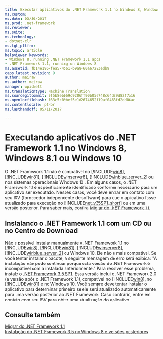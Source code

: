 ```yaml
---
title: Executar aplicativos do .NET Framework 1.1 no Windows 8, Windows 8.1 ou Windows 10 | Microsoft Docs
ms.custom: 
ms.date: 03/30/2017
ms.prod: .net-framework
ms.reviewer: 
ms.suite: 
ms.technology:
- dotnet-clr
ms.tgt_pltfrm: 
ms.topic: article
helpviewer_keywords:
- Windows 8, running .NET Framework 1.1 apps
- .NET Framework 1.1, running on Windows 8
ms.assetid: fb14e195-fea5-4561-b9a8-60a67283edb9
caps.latest.revision: 9
author: mairaw
ms.author: mairaw
manager: wpickett
ms.translationtype: Machine Translation
ms.sourcegitcommit: 9f5b8ebb69c9206ff90b05e748c64d29d82f7a16
ms.openlocfilehash: f63c5c09bef5e1d2674652f19af0468fd2dd06ac
ms.contentlocale: pt-br
ms.lasthandoff: 05/11/2017

---
```

# <a name="running-net-framework-11-apps-on-windows-8-windows-81-or-windows-10"></a>Executando aplicativos do .NET Framework 1.1 no Windows 8, Windows 8.1 ou Windows 10
O .NET Framework 1.1 não é compatível no [!INCLUDE[win8](../../../includes/win8-md.md)], [!INCLUDE[win81](../../../includes/win81-md.md)], [!INCLUDE[winserver8](../../../includes/winserver8-md.md)], [!INCLUDE[winblue_server_2](../../../includes/winblue-server-2-md.md)] ou nos sistemas operacionais Windows 10 . Em alguns casos, o .NET Framework 1.1 é especificamente identificado conforme necessário para um aplicativo ser executado. Nesses casos, você deve entrar em contato com seu ISV (fornecedor independente de software) para que o aplicativo fosse atualizado para execução no [!INCLUDE[net_v35SP1_short](../../../includes/net-v35sp1-short-md.md)] ou em uma versão posterior. Para saber mais, confira [Migrar do .NET Framework 1.1](../../../docs/framework/migration-guide/migrating-from-the-net-framework-1-1.md).  
  
## <a name="installing-the-net-framework-11-from-a-cd-or-download-center"></a>Instalando o .NET Framework 1.1 com um CD ou no Centro de Download  
 Não é possível instalar manualmente o .NET Framework 1.1 no [!INCLUDE[win8](../../../includes/win8-md.md)], [!INCLUDE[win81](../../../includes/win81-md.md)], [!INCLUDE[winserver8](../../../includes/winserver8-md.md)], [!INCLUDE[winblue_server_2](../../../includes/winblue-server-2-md.md)] ou Windows 10. Ele não é mais compatível. Se você tentar instalar o pacote, a seguinte mensagem de erro será exibida: "A instalação não pode continuar porque esta versão do .NET Framework é incompatível com a instalada anteriormente." Para resolver esse problema, instale o [.NET Framework 3.5 SP1](http://www.microsoft.com/download/details.aspx?id=22). Essa versão inclui o .NET Framework 2.0 (a versão após o .NET Framework 1.1), compatível no [!INCLUDE[win8](../../../includes/win8-md.md)], no [!INCLUDE[win81](../../../includes/win81-md.md)] e no Windows 10. Você sempre deve tentar instalar o aplicativo para determinar primeiro se ele será atualizado automaticamente para uma versão posterior ao .NET Framework. Caso contrário, entre em contato com seu ISV para obter uma atualização do aplicativo.  
  
## <a name="see-also"></a>Consulte também  
 [Migrar do .NET Framework 1.1](../../../docs/framework/migration-guide/migrating-from-the-net-framework-1-1.md)   
 [Instalação do .NET Framework 3.5 no Windows 8 e versões posteriores](../../../docs/framework/install/net-framework-3-5-on-windows-8-plus.md)
